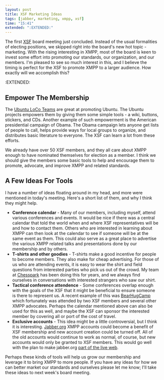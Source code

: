```yaml
---
layout: post
title: XSF Marketing Ideas
tags: [jabber, marketing, xmpp, xsf]
time: "15:41"
extended: ":EXTENDED:"
---
```


The first [XSF](http://www.xmpp.org) board meeting just concluded.  Instead of the usual formalities of electing positions, we skipped right into the board's new hot topic - marketing.  With the rising interesting in XMPP, most of the board is keen to invest some effort into promoting our standards, our organization, and our members.  I'm pleased to see so much interest in this, and I believe the timing is perfect for the XSF to promote XMPP to a larger audience.  How exactly will we accomplish this?

:EXTENDED:

## Empower The Membership

The [Ubuntu LoCo Teams](https://wiki.ubuntu.com/LoCoTeams) are great at promoting Ubuntu.  The Ubuntu projects empowers them by giving them some simple tools - a wiki, buttons, stickers, and CDs.  Another example of such empowerment is the American presidential campaign of Obama.  The Obama campaign lets anyone get lists of people to call, helps provide ways for local groups to organize, and distributes basic literature to everyone.  The XSF can learn a lot from these efforts.

We already have over 50 XSF members, and they all care about XMPP enough to have nominated themselves for election as a member.  I think we should give the members some basic tools to help and encourage them to promote, advocate, and improve XMPP and related standards.

## A Few Ideas For Tools

I have a number of ideas floating around in my head, and more were mentioned in today's meeting.  Here's a short list of them, and why I think they might help.

* **Conference calendar** - Many of our members, including myself, attend various conferences and events.  It would be nice if there was a central calendar that told the world when and where XSF representatives will be and how to contact them.  Others who are interested in learning about XMPP can then look at the calendar to see if someone will be at the same event as them.  This could also serve as a great place to advertise the various XMPP related talks and presentations done by our membership and by others.
* **T-shirts and other goodies** - T-shirts make a good incentive for people to become members.  They also make for cheap advertising.  For those of us who are attending events, it is easy to wear the shirt and field questions from interested parties who pick us out of the crowd.  My team at [Chesspark](http://www.chesspark.com) has been doing this for years, and we always find ourselves in conversations with interested strangers who saw our shirt.
* **Tactical conference attendence** - Some conferences overlap enough with the goals of the XSF that it might be beneficial to ensure someone is there to represent us.  A recent example of this was [BearHugCamp](https://metajack.im/2008/09/13/bearhugcamp-for-those-who-missed-it/) which fortunately was attended by two XSF members and several other XMPP advocates.  Perhaps the calendar mentioned above can also be used for this as well, and maybe the XSF can sponsor the interested member by covering all or port of the cost of travel.
* **Exclusive accounts** - This idea might be a little controversial, but I think it is interesting. [Jabber.org](http://www.jabber.org) XMPP accounts could become a benefit of XSF membership and new account creation could be turned off.  All of the old accounts would continue to work as normal, of course, but new accounts would only be granted to XSF members.  This would go well with the plan to make jabber.org [part of the live web](https://stpeter.im/?p=2309).

Perhaps these kinds of tools will help us grow our membership and leverage it to bring XMPP to more people.  If you have any ideas for how we can better market our standards and ourselves please let me know; I'll take these ideas to next week's board meeting.
